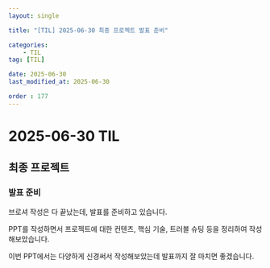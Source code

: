 ```yaml
---
layout: single

title: "[TIL] 2025-06-30 최종 프로젝트 발표 준비"

categories:
    - TIL
tag: [TIL]

date: 2025-06-30
last_modified_at: 2025-06-30

order : 177
---
```


# 2025-06-30 TIL

## 최종 프로젝트

### 발표 준비

브로셔 작성은 다 끝났는데, 발표를 준비하고 있습니다.

PPT를 작성하면서 프로젝트에 대한 컨텐츠, 핵심 기술, 트러블 슈팅 등을 정리하여 작성해보았습니다.

이번 PPT에서는 다양하게 신경써서 작성해보았는데 발표까지 잘 마치면 좋겠습니다.